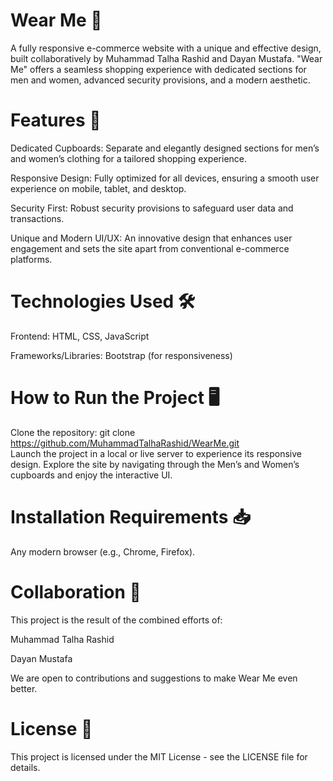 # Wear Me 🌟
A fully responsive e-commerce website with a unique and effective design, built collaboratively by Muhammad Talha Rashid and Dayan Mustafa. "Wear Me" offers a seamless shopping experience with dedicated sections for men and women, advanced security provisions, and a modern aesthetic.

# Features 🚀
Dedicated Cupboards: Separate and elegantly designed sections for men’s and women’s clothing for a tailored shopping experience.

Responsive Design: Fully optimized for all devices, ensuring a smooth user experience on mobile, tablet, and desktop.

Security First: Robust security provisions to safeguard user data and transactions.

Unique and Modern UI/UX: An innovative design that enhances user engagement and sets the site apart from conventional e-commerce platforms.
# Technologies Used 🛠️
Frontend: HTML, CSS, JavaScript

Frameworks/Libraries: Bootstrap (for responsiveness)
# How to Run the Project 🖥️
Clone the repository:
git clone https://github.com/MuhammadTalhaRashid/WearMe.git  
Launch the project in a local or live server to experience its responsive design.
Explore the site by navigating through the Men’s and Women’s cupboards and enjoy the interactive UI.

# Installation Requirements 📥
Any modern browser (e.g., Chrome, Firefox).
# Collaboration 🤝
This project is the result of the combined efforts of:

Muhammad Talha Rashid

Dayan Mustafa

We are open to contributions and suggestions to make Wear Me even better.

# License 📜
This project is licensed under the MIT License - see the LICENSE file for details.
